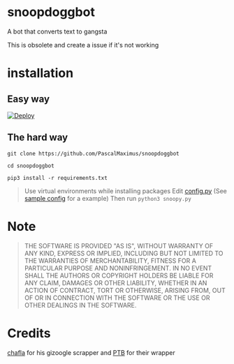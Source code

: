# snoopdoggbot
A bot that converts text to gangsta 

This is obsolete and create a issue if it's not working

# installation

## Easy way

[![Deploy](https://www.herokucdn.com/deploy/button.svg)](https://heroku.com/deploy?template=https://github.com/PascalMaximus/snoopdoggbot)


## The hard way

`git clone https://github.com/PascalMaximus/snoopdoggbot`

`cd snoopdoggbot`

`pip3 install -r requirements.txt`

> Use virtual environments while installing packages
Edit [config.py](/config.py) (See [sample config](/sampleconfig.py) for a example)
Then run
`python3 snoopy.py`


# Note
> THE SOFTWARE IS PROVIDED "AS IS", WITHOUT WARRANTY OF ANY KIND, EXPRESS OR
  IMPLIED, INCLUDING BUT NOT LIMITED TO THE WARRANTIES OF MERCHANTABILITY,
  FITNESS FOR A PARTICULAR PURPOSE AND NONINFRINGEMENT. IN NO EVENT SHALL THE
  AUTHORS OR COPYRIGHT HOLDERS BE LIABLE FOR ANY CLAIM, DAMAGES OR OTHER
  LIABILITY, WHETHER IN AN ACTION OF CONTRACT, TORT OR OTHERWISE, ARISING FROM,
  OUT OF OR IN CONNECTION WITH THE SOFTWARE OR THE USE OR OTHER DEALINGS IN THE
  SOFTWARE.

# Credits 
[chafla](https://github.com/chafla) for his gizoogle scrapper
and [PTB](https://github.com/python-telegram-bot) for their wrapper
